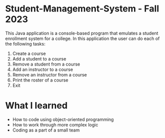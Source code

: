 # Student-Management-System - Fall 2023

This Java application is a console-based program that emulates a student enrollment system for a college. In this application the user can do each of the following tasks:

1. Create a course
2. Add a student to a course
3. Remove a student from a course
4. Add an instructor to a course
5. Remove an instructor from a course
6. Print the roster of a course
7. Exit

# What I learned
- How to code using object-oriented programming
- How to work through more complex logic
- Coding as a part of a small team
